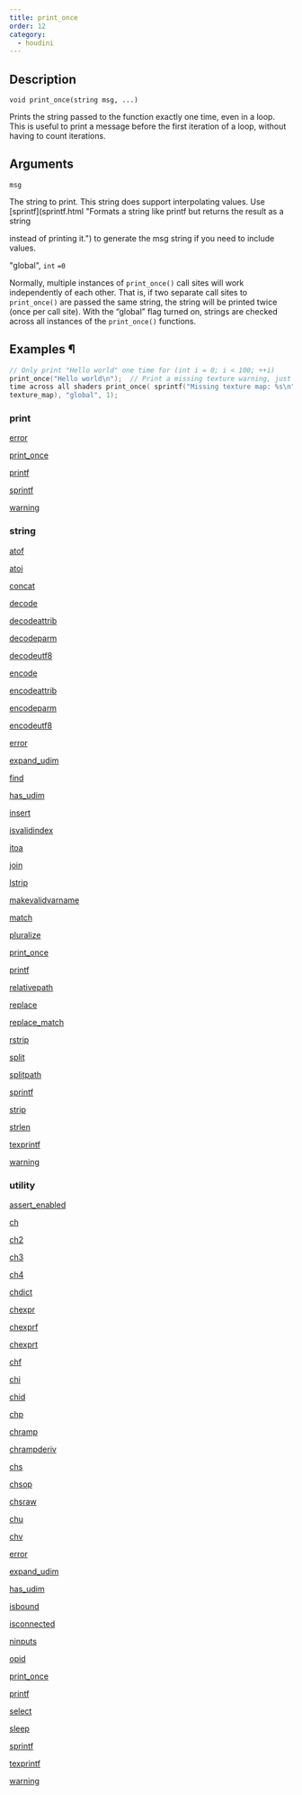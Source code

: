 ```yaml
---
title: print_once
order: 12
category:
  - houdini
---
```


## Description

`void print_once(string msg, ...)`

Prints the string passed to the function exactly one time, even in a loop.
This is useful to print a message before the first iteration of a loop,
without having to count iterations.

## Arguments

`msg`

The string to print. This string does support interpolating values. Use
[sprintf](sprintf.html "Formats a string like printf but returns the result as
a string

instead of printing it.") to generate the msg string if you need to include
values.

"global", `int` `=0`

Normally, multiple instances of `print_once()` call sites will work
independently of each other. That is, if two separate call sites to
`print_once()` are passed the same string, the string will be printed twice
(once per call site). With the “global” flag turned on, strings are checked
across all instances of the `print_once()` functions.

## Examples ¶

```c
// Only print "Hello world" one time for (int i = 0; i < 100; ++i)
print_once("Hello world\n");  // Print a missing texture warning, just one
time across all shaders print_once( sprintf("Missing texture map: %s\n",
texture_map), "global", 1);
```

### print

[error](error.html)

[print_once](print_once.html)

[printf](printf.html)

[sprintf](sprintf.html)

[warning](warning.html)

### string

[atof](atof.html)

[atoi](atoi.html)

[concat](concat.html)

[decode](decode.html)

[decodeattrib](decodeattrib.html)

[decodeparm](decodeparm.html)

[decodeutf8](decodeutf8.html)

[encode](encode.html)

[encodeattrib](encodeattrib.html)

[encodeparm](encodeparm.html)

[encodeutf8](encodeutf8.html)

[error](error.html)

[expand_udim](expand_udim.html)

[find](find.html)

[has_udim](has_udim.html)

[insert](insert.html)

[isvalidindex](isvalidindex.html)

[itoa](itoa.html)

[join](join.html)

[lstrip](lstrip.html)

[makevalidvarname](makevalidvarname.html)

[match](match.html)

[pluralize](pluralize.html)

[print_once](print_once.html)

[printf](printf.html)

[relativepath](relativepath.html)

[replace](replace.html)

[replace_match](replace_match.html)

[rstrip](rstrip.html)

[split](split.html)

[splitpath](splitpath.html)

[sprintf](sprintf.html)

[strip](strip.html)

[strlen](strlen.html)

[texprintf](texprintf.html)

[warning](warning.html)

### utility

[assert_enabled](assert_enabled.html)

[ch](ch.html)

[ch2](ch2.html)

[ch3](ch3.html)

[ch4](ch4.html)

[chdict](chdict.html)

[chexpr](chexpr.html)

[chexprf](chexprf.html)

[chexprt](chexprt.html)

[chf](chf.html)

[chi](chi.html)

[chid](chid.html)

[chp](chp.html)

[chramp](chramp.html)

[chrampderiv](chrampderiv.html)

[chs](chs.html)

[chsop](chsop.html)

[chsraw](chsraw.html)

[chu](chu.html)

[chv](chv.html)

[error](error.html)

[expand_udim](expand_udim.html)

[has_udim](has_udim.html)

[isbound](isbound.html)

[isconnected](isconnected.html)

[ninputs](ninputs.html)

[opid](opid.html)

[print_once](print_once.html)

[printf](printf.html)

[select](select.html)

[sleep](sleep.html)

[sprintf](sprintf.html)

[texprintf](texprintf.html)

[warning](warning.html)
